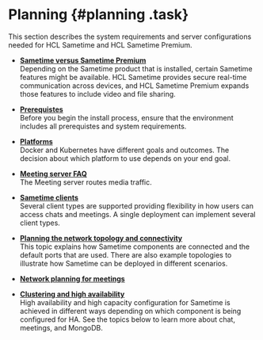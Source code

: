# Planning {#planning .task}

This section describes the system requirements and server configurations needed for HCL Sametime and HCL Sametime Premium.

-   **[Sametime versus Sametime Premium](sametime_premium.md)**  
Depending on the Sametime product that is installed, certain Sametime features might be available. HCL Sametime provides secure real-time communication across devices, and HCL Sametime Premium expands those features to include video and file sharing.
-   **[Prerequistes](c_planning_prereqs.md)**  
Before you begin the install process, ensure that the environment includes all prerequistes and system requirements.
-   **[Platforms](c_planning_platforms.md)**  
Docker and Kubernetes have different goals and outcomes. The decision about which platform to use depends on your end goal.
-   **[Meeting server FAQ](planning_meetingserver.md)**  
The Meeting server routes media traffic.
-   **[Sametime clients](hcl_sametime_clients.md)**  
Several client types are supported providing flexibility in how users can access chats and meetings. A single deployment can implement several client types.
-   **[Planning the network topology and connectivity](topology.md)**  
This topic explains how Sametime components are connected and the default ports that are used. There are also example topologies to illustrate how Sametime can be deployed in different scenarios.
-   **[Network planning for meetings](network_planning.md)**  

-   **[Clustering and high availability](cluster_highavailability.md)**  
High availability and high capacity configuration for Sametime is achieved in different ways depending on which component is being configured for HA. See the topics below to learn more about chat, meetings, and MongoDB.

